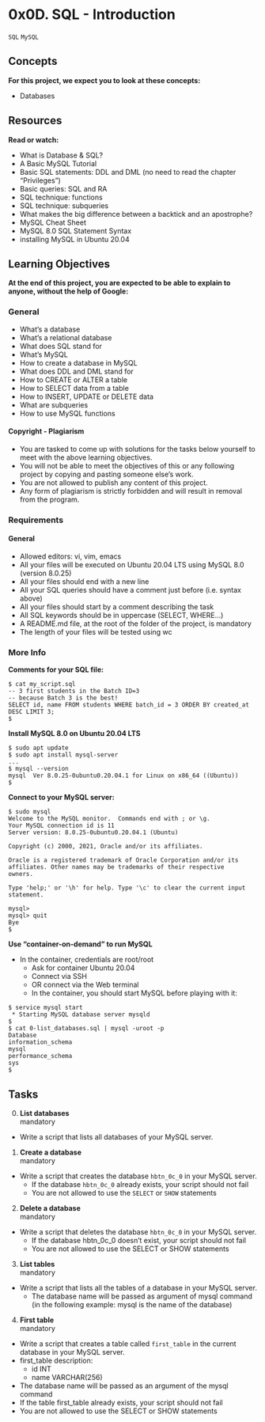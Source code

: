 # 0x0D. SQL - Introduction <br>
`SQL` `MySQL`

## Concepts
**For this project, we expect you to look at these concepts:** <br>
- Databases

## Resources
**Read or watch:**
- What is Database & SQL?
- A Basic MySQL Tutorial
- Basic SQL statements: DDL and DML (no need to read the chapter “Privileges”)
- Basic queries: SQL and RA
- SQL technique: functions
- SQL technique: subqueries
- What makes the big difference between a backtick and an apostrophe?
- MySQL Cheat Sheet
- MySQL 8.0 SQL Statement Syntax
- installing MySQL in Ubuntu 20.04

## Learning Objectives
**At the end of this project, you are expected to be able to explain to anyone, without the help of Google:**

### General
- What’s a database
- What’s a relational database
- What does SQL stand for
- What’s MySQL
- How to create a database in MySQL
- What does DDL and DML stand for
- How to CREATE or ALTER a table
- How to SELECT data from a table
- How to INSERT, UPDATE or DELETE data
- What are subqueries
- How to use MySQL functions

#### Copyright - Plagiarism
- You are tasked to come up with solutions for the tasks below yourself to meet with the above learning objectives.
- You will not be able to meet the objectives of this or any following project by copying and pasting someone else’s work.
- You are not allowed to publish any content of this project.
- Any form of plagiarism is strictly forbidden and will result in removal from the program.

### Requirements
#### General
- Allowed editors: vi, vim, emacs
- All your files will be executed on Ubuntu 20.04 LTS using MySQL 8.0 (version 8.0.25)
- All your files should end with a new line
- All your SQL queries should have a comment just before (i.e. syntax above)
- All your files should start by a comment describing the task
- All SQL keywords should be in uppercase (SELECT, WHERE…)
- A README.md file, at the root of the folder of the project, is mandatory
- The length of your files will be tested using wc

### More Info
**Comments for your SQL file:**
```MySQL
$ cat my_script.sql
-- 3 first students in the Batch ID=3
-- because Batch 3 is the best!
SELECT id, name FROM students WHERE batch_id = 3 ORDER BY created_at DESC LIMIT 3;
$
```

**Install MySQL 8.0 on Ubuntu 20.04 LTS**
```MySQL
$ sudo apt update
$ sudo apt install mysql-server
...
$ mysql --version
mysql  Ver 8.0.25-0ubuntu0.20.04.1 for Linux on x86_64 ((Ubuntu))
$
```

**Connect to your MySQL server:**
```MySQL
$ sudo mysql
Welcome to the MySQL monitor.  Commands end with ; or \g.
Your MySQL connection id is 11
Server version: 8.0.25-0ubuntu0.20.04.1 (Ubuntu)

Copyright (c) 2000, 2021, Oracle and/or its affiliates.

Oracle is a registered trademark of Oracle Corporation and/or its
affiliates. Other names may be trademarks of their respective
owners.

Type 'help;' or '\h' for help. Type '\c' to clear the current input statement.

mysql>
mysql> quit
Bye
$
```

**Use “container-on-demand” to run MySQL**
- In the container, credentials are root/root
  - Ask for container Ubuntu 20.04
  - Connect via SSH
  - OR connect via the Web terminal
  - In the container, you should start MySQL before playing with it:

```MySQL
$ service mysql start                                                   
 * Starting MySQL database server mysqld 
$
$ cat 0-list_databases.sql | mysql -uroot -p                               
Database                                                                                   
information_schema                                                                         
mysql                                                                                      
performance_schema                                                                         
sys                      
$
```

## Tasks
0. **List databases** <br>
mandatory
- Write a script that lists all databases of your MySQL server.

1. **Create a database** <br>
mandatory
- Write a script that creates the database `hbtn_0c_0` in your MySQL server.
  - If the database `hbtn_0c_0` already exists, your script should not fail
  - You are not allowed to use the `SELECT` or `SHOW` statements

2. **Delete a database** <br>
mandatory
- Write a script that deletes the database `hbtn_0c_0` in your MySQL server.
  - If the database hbtn_0c_0 doesn’t exist, your script should not fail
  - You are not allowed to use the SELECT or SHOW statements

3. **List tables** <br>
mandatory
- Write a script that lists all the tables of a database in your MySQL server.
  - The database name will be passed as argument of mysql command (in the following example: mysql is the name of the database)

4. **First table** <br>
mandatory
- Write a script that creates a table called `first_table` in the current database in your MySQL server.
- first_table description:
  - id INT
  - name VARCHAR(256)
- The database name will be passed as an argument of the mysql command
- If the table first_table already exists, your script should not fail
- You are not allowed to use the SELECT or SHOW statements

